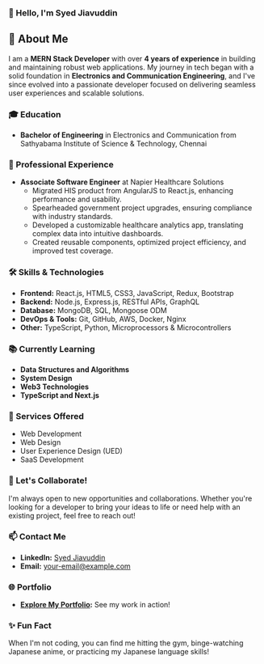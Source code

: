 ### 👋 Hello, I'm Syed Jiavuddin 

<!-- <img src="./paeqrn1p1qv81.jpg" alt="Profile Image" width="100" height="100" style="position: border-radius: 50%;"> -->

<!-- ![GitHub Profile Banner](./paeqrn1p1qv81.jpg) Optional: Add a banner image -->

## 🚀 About Me
I am a **MERN Stack Developer** with over **4 years of experience** in building and maintaining robust web applications. My journey in tech began with a solid foundation in **Electronics and Communication Engineering**, and I've since evolved into a passionate developer focused on delivering seamless user experiences and scalable solutions.

### 🎓 Education
- **Bachelor of Engineering** in Electronics and Communication from Sathyabama Institute of Science & Technology, Chennai

### 💼 Professional Experience
- **Associate Software Engineer** at Napier Healthcare Solutions  
  - Migrated HIS product from AngularJS to React.js, enhancing performance and usability.
  - Spearheaded government project upgrades, ensuring compliance with industry standards.
  - Developed a customizable healthcare analytics app, translating complex data into intuitive dashboards.
  - Created reusable components, optimized project efficiency, and improved test coverage.

### 🛠 Skills & Technologies
- **Frontend:** React.js, HTML5, CSS3, JavaScript, Redux, Bootstrap
- **Backend:** Node.js, Express.js, RESTful APIs, GraphQL
- **Database:** MongoDB, SQL, Mongoose ODM
- **DevOps & Tools:** Git, GitHub, AWS, Docker, Nginx
- **Other:** TypeScript, Python, Microprocessors & Microcontrollers

### 📚 Currently Learning
- **Data Structures and Algorithms**  
- **System Design**  
- **Web3 Technologies**  
- **TypeScript and Next.js**

### 🌟 Services Offered
- Web Development  
- Web Design  
- User Experience Design (UED)  
- SaaS Development
<!-- 
### 📈 Featured Projects
- **[Healthcare Analytics Dashboard](https://github.com/your-repo-link):** Customizable data dashboards for healthcare metrics.
- **[Business Acquisition Platform](https://github.com/your-repo-link):** Streamlined platform for buyers, sellers, and professionals.
-->

### 🤝 Let's Collaborate!
I'm always open to new opportunities and collaborations. Whether you're looking for a developer to bring your ideas to life or need help with an existing project, feel free to reach out!

### 📫 Contact Me
- **LinkedIn:** [Syed Jiavuddin](https://www.linkedin.com/in/jiavuddin-syed)
- **Email:** [your-email@example.com](mailto:syed.jiavuddin99@gmail.com)

### 🌐 Portfolio
- **[Explore My Portfolio](https://jiavuddin-syed.vercel.app/):** See my work in action!

### ✨ Fun Fact
When I'm not coding, you can find me hitting the gym, binge-watching Japanese anime, or practicing my Japanese language skills!
